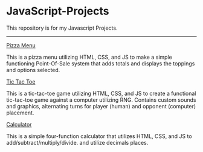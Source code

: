 # JavaScript-Projects
This repository is for my Javascript Projects.

---

[Pizza Menu](https://github.com/jckyagno/JavaScript-Projects/tree/main/Basic%20JavaScript%20Projects/Pizza_Project)

This is a pizza menu utilizing HTML, CSS, and JS to make a simple functioning Point-Of-Sale system that adds totals and displays the toppings and options selected.

[Tic Tac Toe](https://github.com/jckyagno/JavaScript-Projects/tree/main/Basic%20JavaScript%20Projects/TicTacToe)

This is a tic-tac-toe game utilizing HTML, CSS, and JS to create a functional tic-tac-toe game against a computer utilizing RNG. Contains custom sounds and graphics, alternating turns for player (human) and opponent (computer) placement.

[Calculator](https://github.com/jckyagno/JavaScript-Projects/tree/main/Basic%20JavaScript%20Projects/Calculator)

This is a simple four-function calculator that utilizes HTML, CSS, and JS to add/subtract/multiply/divide. and utilize decimals places.